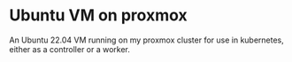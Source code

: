 # Ubuntu VM on proxmox

An Ubuntu 22.04 VM running on my proxmox cluster for use in kubernetes, either as
a controller or a worker.
